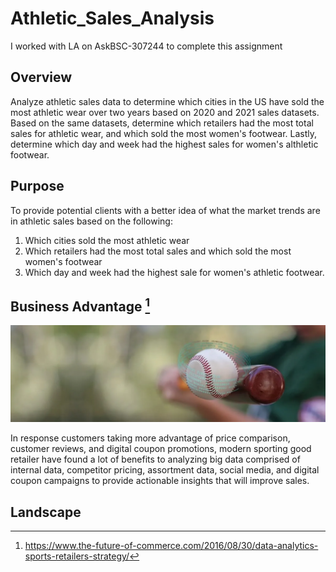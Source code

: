 # Athletic_Sales_Analysis

I worked with LA on AskBSC-307244 to complete this assignment

## Overview

Analyze athletic sales data to determine which cities in the US have sold the most athletic wear over two years based on 2020 and 2021 sales datasets. Based on the same datasets, determine which retailers had the most total sales for athletic wear, and which sold the most women's footwear. Lastly, determine which day and week had the highest sales for women's althletic footwear.

## Purpose
To provide potential clients with a better idea of what the market trends are in athletic sales based on the following:
1. Which cities sold the most athletic wear
2. Which retailers had the most total sales and which sold the most women's footwear
3. Which day and week had the highest sale for women's athletic footwear.

## Business Advantage [^1]

![Sporting_Goods](images/sporting_goods.webp)

In response customers taking more advantage of price comparison, customer reviews, and digital coupon promotions, modern sporting good retailer have found a lot of benefits to analyzing big data comprised of internal data, competitor pricing, assortment data, social media, and digital coupon campaigns to provide actionable insights that will improve sales.

## Landscape



[^1]: https://www.the-future-of-commerce.com/2016/08/30/data-analytics-sports-retailers-strategy/
